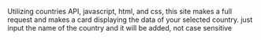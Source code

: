 Utilizing countries API, javascript, html, and css, this site makes a full request and makes a card displaying the data of your selected country. just input the name of the country and it will be added, not case sensitive
